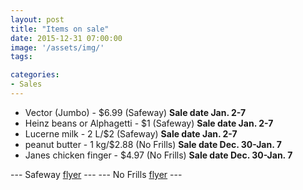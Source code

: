 ```yaml
---
layout: post
title: "Items on sale"
date: 2015-12-31 07:00:00
image: '/assets/img/'
tags:

categories:
- Sales
---
```




- Vector (Jumbo) - $6.99 (Safeway) **Sale date Jan. 2-7**
- Heinz beans or Alphagetti - $1 (Safeway) **Sale date Jan. 2-7**
- Lucerne milk - 2 L/$2 (Safeway) **Sale date Jan. 2-7**
- peanut butter - 1 kg/$2.88 (No Frills) **Sale date Dec. 30-Jan. 7**
- Janes chicken finger - $4.97 (No Frills) **Sale date Dec. 30-Jan. 7**

--- Safeway [flyer](https://www.safeway.ca/flyer) ---
--- No Frills [flyer](http://www.nofrills.ca/en_CA/flyers.pageview.banner@NOFR.storenum@3990.week@current.html) ---

